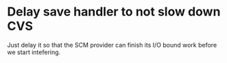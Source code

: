 # Delay save handler to not slow down CVS

Just delay it so that the SCM provider can finish its I/O bound work before we start intefering.
